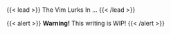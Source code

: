 #
{{< lead >}}
The Vim  Lurks In ... 
{{< /lead >}}

{{< alert >}}
**Warning!** This writing is WIP!
{{< /alert >}}
